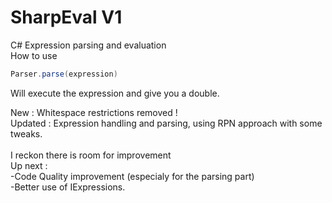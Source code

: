 # SharpEval V1
C# Expression parsing and evaluation<br>
How to use
```C#
Parser.parse(expression)
```
Will execute the expression and give you a double.


New : Whitespace restrictions removed ! <br>
Updated : Expression handling and parsing, using RPN approach with some tweaks.<br>
<br>
I reckon there is room for improvement<br>
Up next :<br>
  -Code Quality improvement (especialy for the parsing part)<br>
  -Better use of IExpressions.
  
